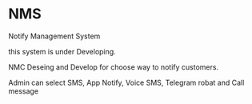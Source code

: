 # NMS
Notify Management System

this system is under Developing.

NMC Deseing and Develop for choose way to notify customers.

Admin can select SMS, App Notify, Voice SMS, Telegram robat and Call message 

